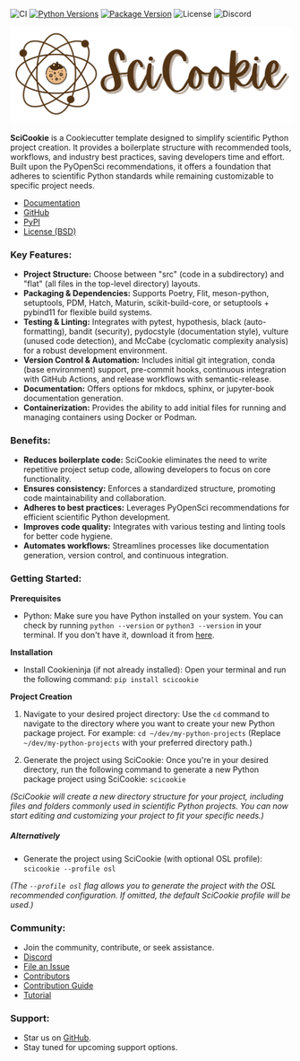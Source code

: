 ![CI](https://img.shields.io/github/actions/workflow/status/osl-incubator/scicookie/main.yaml?logo=github&label=CI)
[![Python Versions](https://img.shields.io/pypi/pyversions/scicookie)](https://pypi.org/project/scicookie/)
[![Package Version](https://img.shields.io/pypi/v/scicookie?color=blue)](https://pypi.org/project/scicookie/)
![License](https://img.shields.io/pypi/l/scicookie?color=blue)
![Discord](https://img.shields.io/discord/796786891798085652?logo=discord&color=blue)

![logo_scicookie.png](images%2Flogo_scicookie.png)

**SciCookie** is a Cookiecutter template designed to simplify scientific Python project creation. It provides a boilerplate structure with recommended tools, workflows, and industry best practices, saving developers time and effort. Built upon the PyOpenSci recommendations, it offers a foundation that adheres to scientific Python standards while remaining customizable to specific project needs.

- [Documentation](https://osl-incubator.github.io/scicookie/)
- [GitHub](https://github.com/osl-incubator/scicookie)
- [PyPI](https://pypi.org/project/scicookie/)
- [License (BSD)](https://github.com/osl-incubator/scicookie/blob/main/LICENSE)

### Key Features:
- **Project Structure:** Choose between "src" (code in a subdirectory) and "flat" (all files in the top-level directory) layouts.
- **Packaging & Dependencies:** Supports Poetry, Flit, meson-python, setuptools, PDM, Hatch, Maturin, scikit-build-core, or setuptools + pybind11 for flexible build systems.
- **Testing & Linting:** Integrates with pytest, hypothesis, black (auto-formatting), bandit (security), pydocstyle (documentation style), vulture (unused code detection), and McCabe (cyclomatic complexity analysis) for a robust development environment.
- **Version Control & Automation:** Includes initial git integration, conda (base environment) support, pre-commit hooks, continuous integration with GitHub Actions, and release workflows with semantic-release.
- **Documentation:** Offers options for mkdocs, sphinx, or jupyter-book documentation generation.
- **Containerization:** Provides the ability to add initial files for running and managing containers using Docker or Podman.

### Benefits:
- **Reduces boilerplate code:** SciCookie eliminates the need to write repetitive project setup code, allowing developers to focus on core functionality.
- **Ensures consistency:** Enforces a standardized structure, promoting code maintainability and collaboration.
- **Adheres to best practices:** Leverages PyOpenSci recommendations for efficient scientific Python development.
- **Improves code quality:** Integrates with various testing and linting tools for better code hygiene.
- **Automates workflows:** Streamlines processes like documentation generation, version control, and continuous integration.

### Getting Started:
**Prerequisites**
- Python: Make sure you have Python installed on your system. You can check by running `python --version` or `python3 --version` in your terminal. If you don't have it, download it from [here](https://www.python.org/downloads/).

**Installation**
- Install Cookieninja (if not already installed):
  Open your terminal and run the following command:
  `pip install scicookie`

**Project Creation**
1. Navigate to your desired project directory:
 Use the `cd` command to navigate to the directory where you want to create your new Python package project. For example:
`cd ~/dev/my-python-projects`
(Replace `~/dev/my-python-projects` with your preferred directory path.)

2. Generate the project using SciCookie:
Once you're in your desired directory, run the following command to generate a new Python package project using SciCookie:
`scicookie`

_(SciCookie will create a new directory structure for your project, including files and folders commonly used in scientific Python projects. You can now start editing and customizing your project to fit your specific needs.)_

##### _Alternatively_
- Generate the project using SciCookie (with optional OSL profile):
`scicookie --profile osl`

_(The `--profile osl` flag allows you to generate the project with the OSL recommended configuration. If omitted, the default SciCookie profile will be used.)_

### Community:
- Join the community, contribute, or seek assistance.
- [Discord](https://discord.gg/huPRh422)
- [File an Issue](https://github.com/osl-incubator/scicookie/issues)
- [Contributors](https://github.com/osl-incubator/scicookie/graphs/contributors)
- [Contribution Guide](https://github.com/osl-incubator/scicookie/blob/main/docs/contributing.md)
- [Tutorial](https://youtu.be/GozNb4i47Ds?si=MIqJC56Ernvxpj_i)

### Support:
- Star us on [GitHub](https://github.com/osl-incubator/scicookie).
- Stay tuned for upcoming support options.

